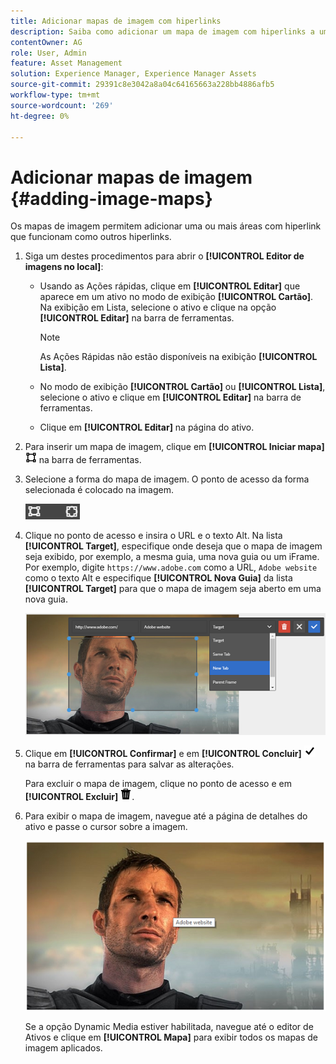 ```yaml
---
title: Adicionar mapas de imagem com hiperlinks
description: Saiba como adicionar um mapa de imagem com hiperlinks a uma imagem.
contentOwner: AG
role: User, Admin
feature: Asset Management
solution: Experience Manager, Experience Manager Assets
source-git-commit: 29391c8e3042a8a04c64165663a228bb4886afb5
workflow-type: tm+mt
source-wordcount: '269'
ht-degree: 0%

---
```


# Adicionar mapas de imagem {#adding-image-maps}

Os mapas de imagem permitem adicionar uma ou mais áreas com hiperlink que funcionam como outros hiperlinks.

1. Siga um destes procedimentos para abrir o **[!UICONTROL Editor de imagens no local]**:

   * Usando as Ações rápidas, clique em **[!UICONTROL Editar]** que aparece em um ativo no modo de exibição **[!UICONTROL Cartão]**. Na exibição em Lista, selecione o ativo e clique na opção **[!UICONTROL Editar]** na barra de ferramentas.

     >[!NOTE]
     >
     >As Ações Rápidas não estão disponíveis na exibição **[!UICONTROL Lista]**.

   * No modo de exibição **[!UICONTROL Cartão]** ou **[!UICONTROL Lista]**, selecione o ativo e clique em **[!UICONTROL Editar]** na barra de ferramentas.
   * Clique em **[!UICONTROL Editar]** na página do ativo.

1. Para inserir um mapa de imagem, clique em **[!UICONTROL Iniciar mapa]** ![mapa de imagem](assets/do-not-localize/image-map-icon.png) na barra de ferramentas.
1. Selecione a forma do mapa de imagem. O ponto de acesso da forma selecionada é colocado na imagem.

   ![chlimage_1-422](assets/chlimage_1-422.png)

1. Clique no ponto de acesso e insira o URL e o texto Alt. Na lista **[!UICONTROL Target]**, especifique onde deseja que o mapa de imagem seja exibido, por exemplo, a mesma guia, uma nova guia ou um iFrame. Por exemplo, digite `https://www.adobe.com` como a URL, `Adobe website` como o texto Alt e especifique **[!UICONTROL Nova Guia]** da lista **[!UICONTROL Target]** para que o mapa de imagem seja aberto em uma nova guia.

   ![chlimage_1-423](assets/chlimage_1-423.png)

1. Clique em **[!UICONTROL Confirmar]** e em **[!UICONTROL Concluir]** ![selecionar verificação concluída](assets/do-not-localize/check-ok-done-icon.png) na barra de ferramentas para salvar as alterações.

   Para excluir o mapa de imagem, clique no ponto de acesso e em **[!UICONTROL Excluir]** ![excluir](assets/do-not-localize/delete-solid-line.png).

1. Para exibir o mapa de imagem, navegue até a página de detalhes do ativo e passe o cursor sobre a imagem.

   ![chlimage_1-426](assets/chlimage_1-426.png)

   Se a opção Dynamic Media estiver habilitada, navegue até o editor de Ativos e clique em **[!UICONTROL Mapa]** para exibir todos os mapas de imagem aplicados.
